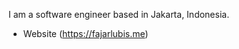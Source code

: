 I am a software engineer based in Jakarta, Indonesia. 

- Website (https://fajarlubis.me)

<!---
fajarlubis/fajarlubis is a ✨ special ✨ repository because its `README.md` (this file) appears on your GitHub profile.
You can click the Preview link to take a look at your changes.
--->
